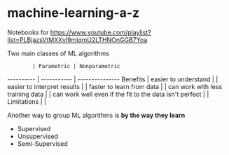 # machine-learning-a-z
Notebooks for https://www.youtube.com/playlist?list=PLBjazsVtMXXvl9miqmU2LTHNOnGGB7Yoa

Two main classes of ML algorithms

            | Parametric | Nonparametric
----------  | ----------- | ---------------
Benefits    | easier to understand | 
            | easier to interpret results | 
            | faster to learn from data |
            | can work with less training data | 
            | can work well even if the fit to the data isn't perfect | 
            | 
Limitations | | 

Another way to group ML algorithms is **by the way they learn**

- Supervised
- Unsupervised
- Semi-Supervised